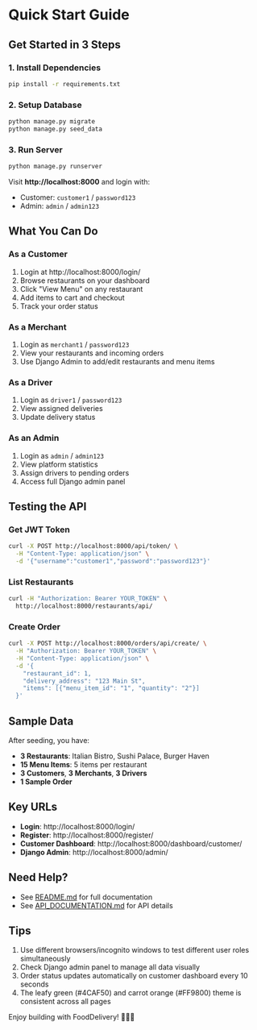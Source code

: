 # Quick Start Guide

## Get Started in 3 Steps

### 1. Install Dependencies
```bash
pip install -r requirements.txt
```

### 2. Setup Database
```bash
python manage.py migrate
python manage.py seed_data
```

### 3. Run Server
```bash
python manage.py runserver
```

Visit **http://localhost:8000** and login with:
- Customer: `customer1` / `password123`
- Admin: `admin` / `admin123`

## What You Can Do

### As a Customer
1. Login at http://localhost:8000/login/
2. Browse restaurants on your dashboard
3. Click "View Menu" on any restaurant
4. Add items to cart and checkout
5. Track your order status

### As a Merchant
1. Login as `merchant1` / `password123`
2. View your restaurants and incoming orders
3. Use Django Admin to add/edit restaurants and menu items

### As a Driver
1. Login as `driver1` / `password123`
2. View assigned deliveries
3. Update delivery status

### As an Admin
1. Login as `admin` / `admin123`
2. View platform statistics
3. Assign drivers to pending orders
4. Access full Django admin panel

## Testing the API

### Get JWT Token
```bash
curl -X POST http://localhost:8000/api/token/ \
  -H "Content-Type: application/json" \
  -d '{"username":"customer1","password":"password123"}'
```

### List Restaurants
```bash
curl -H "Authorization: Bearer YOUR_TOKEN" \
  http://localhost:8000/restaurants/api/
```

### Create Order
```bash
curl -X POST http://localhost:8000/orders/api/create/ \
  -H "Authorization: Bearer YOUR_TOKEN" \
  -H "Content-Type: application/json" \
  -d '{
    "restaurant_id": 1,
    "delivery_address": "123 Main St",
    "items": [{"menu_item_id": "1", "quantity": "2"}]
  }'
```

## Sample Data

After seeding, you have:
- **3 Restaurants**: Italian Bistro, Sushi Palace, Burger Haven
- **15 Menu Items**: 5 items per restaurant
- **3 Customers**, **3 Merchants**, **3 Drivers**
- **1 Sample Order**

## Key URLs

- **Login**: http://localhost:8000/login/
- **Register**: http://localhost:8000/register/
- **Customer Dashboard**: http://localhost:8000/dashboard/customer/
- **Django Admin**: http://localhost:8000/admin/

## Need Help?

- See [README.md](README.md) for full documentation
- See [API_DOCUMENTATION.md](API_DOCUMENTATION.md) for API details

## Tips

1. Use different browsers/incognito windows to test different user roles simultaneously
2. Check Django admin panel to manage all data visually
3. Order status updates automatically on customer dashboard every 10 seconds
4. The leafy green (#4CAF50) and carrot orange (#FF9800) theme is consistent across all pages

Enjoy building with FoodDelivery! 🍔🍕🍣
